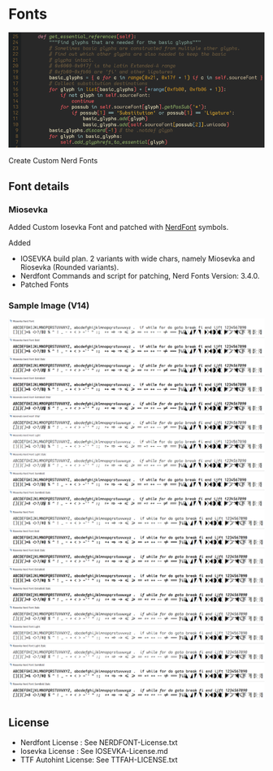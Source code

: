 # Fonts
![Sample Miosevka](Miosevka-Sample2.png)

Create Custom Nerd Fonts

## Font details
### Miosevka
Added Custom Iosevka Font and patched with [NerdFont](https://github.com/ryanoasis/nerd-fonts) symbols.

Added 
-  IOSEVKA build plan. 2 variants with wide chars, namely Miosevka and Riosevka (Rounded variants).
-  Nerdfont Commands and script for patching, Nerd Fonts Version: 3.4.0.
-  Patched Fonts

### Sample Image (V14)
![Sample Miosevka](Screenshot-MIOSEVKA-Nerdfont.png)
![Sample Riosevka](Screenshot-RIOSEVKA-Nerdfont.png)

## License
- Nerdfont License : See NERDFONT-License.txt
- Iosevka License : See IOSEVKA-License.md
- TTF Autohint License: See TTFAH-LICENSE.txt

